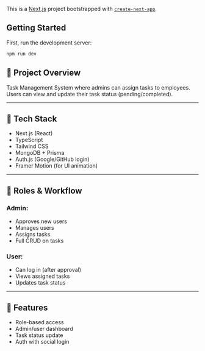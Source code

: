 This is a [Next.js](https://nextjs.org) project bootstrapped with [`create-next-app`](https://nextjs.org/docs/app/api-reference/cli/create-next-app).

## Getting Started

First, run the development server:

```bash
npm run dev

```

## 📌 Project Overview

Task Management System where admins can assign tasks to employees. Users can view and update their task status (pending/completed).

---

## 🔧 Tech Stack

- Next.js (React)
- TypeScript
- Tailwind CSS
- MongoDB + Prisma
- Auth.js (Google/GitHub login)
- Framer Motion (for UI animation)

---

## 👥 Roles & Workflow

### Admin:

- Approves new users
- Manages users
- Assigns tasks
- Full CRUD on tasks

### User:

- Can log in (after approval)
- Views assigned tasks
- Updates task status

---

## 🎯 Features

- Role-based access
- Admin/user dashboard
- Task status update
- Auth with social login
